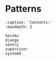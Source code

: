 # Patterns

```{toctree}
:caption: 'Contents:'
:maxdepth: 2

heroku
django
sentry
supervisor
systemd
```
